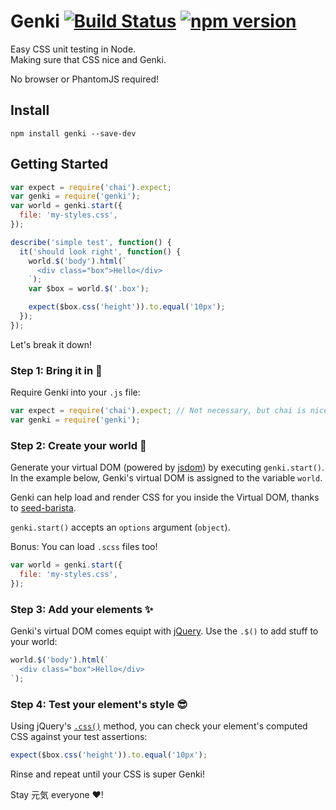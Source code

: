 # Genki [![Build Status](https://travis-ci.org/ItsJonQ/genki.svg?branch=master)](https://travis-ci.org/ItsJonQ/genki) [![npm version](https://badge.fury.io/js/genki.svg)](https://badge.fury.io/js/genki)

Easy CSS unit testing in Node.<br>
Making sure that CSS nice and Genki.

No browser or PhantomJS required!

## Install

```
npm install genki --save-dev
```

## Getting Started

```js
var expect = require('chai').expect;
var genki = require('genki');
var world = genki.start({
  file: 'my-styles.css',
});

describe('simple test', function() {
  it('should look right', function() {
    world.$('body').html(`
      <div class="box">Hello</div>
    `);
    var $box = world.$('.box');

    expect($box.css('height')).to.equal('10px');
  });
});
```

Let's break it down!

### Step 1: Bring it in 💪

Require Genki into your `.js` file:

```js
var expect = require('chai').expect; // Not necessary, but chai is nice
var genki = require('genki');
```

### Step 2: Create your world 🌈

Generate your virtual DOM (powered by [jsdom](https://github.com/tmpvar/jsdom)) by executing `genki.start()`. In the example below, Genki's virtual DOM is assigned to the variable `world`.

Genki can help load and render CSS for you inside the Virtual DOM, thanks to [seed-barista](https://github.com/helpscout/seed-barista).

`genki.start()` accepts an `options` argument (`object`).

Bonus: You can load `.scss` files too!

```js
var world = genki.start({
  file: 'my-styles.css',
});
```

### Step 3: Add your elements ✨

Genki's virtual DOM comes equipt with [jQuery](https://github.com/jquery/jquery). Use the `.$()` to add stuff to your world:

```js
world.$('body').html(`
  <div class="box">Hello</div>
`);
```

### Step 4: Test your element's style 😎

Using jQuery's [`.css()`](http://api.jquery.com/css/) method, you can check your element's computed CSS against your test assertions:

```js
expect($box.css('height')).to.equal('10px');
```

Rinse and repeat until your CSS is super Genki!


Stay 元気 everyone ❤️!
